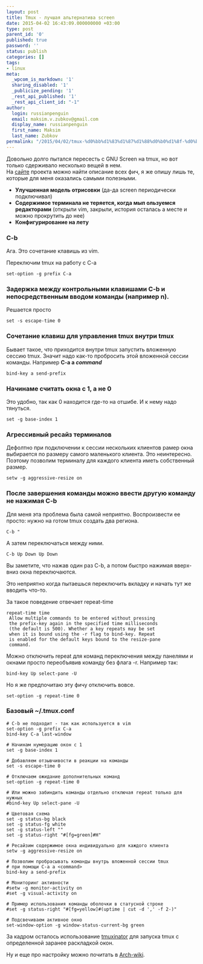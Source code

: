 ```yaml
---
layout: post
title: Tmux - лучшая альтернатива screen
date: 2015-04-02 16:43:09.000000000 +03:00
type: post
parent_id: '0'
published: true
password: ''
status: publish
categories: []
tags:
- linux
meta:
  _wpcom_is_markdown: '1'
  sharing_disabled: '1'
  _publicize_pending: '1'
  _rest_api_published: '1'
  _rest_api_client_id: "-1"
author:
  login: russianpenguin
  email: maksim.v.zubkov@gmail.com
  display_name: russianpenguin
  first_name: Maksim
  last_name: Zubkov
permalink: "/2015/04/02/tmux-%d0%bb%d1%83%d1%87%d1%88%d0%b0%d1%8f-%d0%b0%d0%bb%d1%8c%d1%82%d0%b5%d1%80%d0%bd%d0%b0%d1%82%d0%b8%d0%b2%d0%b0-screen/"
---
```

Довольно долго пытался пересесть с GNU Screen на tmux, но вот только сдерживало несколько вещей в нем.  
На [сайте](http://tmux.sourceforge.net/ "tmux is a terminal multiplexer") проекта можно найти описание всех фич, я же опишу лишь те, которые для меня оказались самыми полезными.

- **Улучшенная модель отрисовки** (да-да screen периодически подключивал)
- **Содержимое терминала не теряется, когда мып ользуемся редакторами** (открыли vim, закрыли, история осталась а месте и можно прокрутить до нее)
- **Конфигурирование на лету**

### C-b

Ага. Это сочетание клавишь из vim.

Переключим tmux на работу с C-a

```
set-option -g prefix C-a
```

### Задержка между контрольными клавишами C-b и непосредственным вводом команды (например n).

Решается просто

```
set -s escape-time 0
```

### Сочетание клавиш для управления tmux внутри tmux

Бывает такое, что приходится внутри tmux запустить вложенную сессию tmux. Значит надо как-то пробросить этой вложенной сессии команды. Например **C-a a _command_**

```
bind-key a send-prefix
```

### Начинаме считать окна с 1, а не 0

Это удобно, так как 0 находится где-то на отшибе. И к нему надо тянуться.

```
set -g base-index 1
```

### Агрессивный ресайз терминалов

Дефолтно при подключении к сессии нескольких клиентов рамер окна выбирается по размеру самого маленького клиента. Это неинтересно. Поэтому позволим терминалу для каждого клиента иметь собственный размер.

```
setw -g aggressive-resize on
```

### После завершения команды можно ввести другую команду не нажимая C-b

Для меня эта проблема была самой неприятно. Воспроизвести ее просто: нужно на готом tmux создать два региона.

```
C-b "
```

А затем переключаться между ними.

```
C-b Up Down Up Down
```

Вы заметите, что нажав один раз C-b, а потом быстро нажимая вверх-вниз окна переключаются.

Это неприятно когда пытаешься переключить вкладку и начать тут же вводить что-то.

За такое поведение отвечает repeat-time

```
repeat-time time  
 Allow multiple commands to be entered without pressing  
 the prefix-key again in the specified time milliseconds  
 (the default is 500). Whether a key repeats may be set  
 when it is bound using the -r flag to bind-key. Repeat  
 is enabled for the default keys bound to the resize-pane  
 command.
```

Можно отключить repeat для команд переключения между панелями и окнами просто переобъявив команду без флага -r. Например так:

```
bind-key Up select-pane -U
```

Но я же предпочитаю эту фичу отключить вовсе.

```
set-option -g repeat-time 0
```

### Базовый ~/.tmux.conf

```
# C-b не подходит - так как используется в vim  
set-option -g prefix C-a  
bind-key C-a last-window

# Начинам нумерацию окон с 1  
set -g base-index 1

# Добавляем отзывчивости в реакции на команды  
set -s escape-time 0

# Отключаем ожидание дополнительных команд  
set-option -g repeat-time 0

# Или можно забиндить команды отдельно отключая repeat только для нужных  
#bind-key Up select-pane -U

# Цветовая схема  
set -g status-bg black  
set -g status-fg white  
set -g status-left ""  
set -g status-right "#[fg=green]#H"

# Ресайзим содержимое окна индивидуально для каждого клиента  
setw -g aggressive-resize on

# Позволим пробрасывать команды внутрь вложенной сессии tmux  
# при помощи C-a a <command>  
bind-key a send-prefix

# Мониторинг активности  
#setw -g monitor-activity on  
#set -g visual-activity on

# Пример использования команды оболочки в статусной строке  
#set -g status-right "#[fg=yellow]#(uptime | cut -d ',' -f 2-)"

# Подсвечиваем активное окно  
set-window-option -g window-status-current-bg green
```

За кадром осталось использование [tmuxinator](https://github.com/tmuxinator/tmuxinator "Tmuxinator") для запуска tmux c определенной заранее раскладкой окон.

Ну и еще про настройку можно почитать в [Arch-wiki](https://wiki.archlinux.org/index.php/Tmux "ArchWiki: Tmux").

